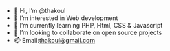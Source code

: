 - 👋 Hi, I’m @thakoul
- 👀 I’m interested in Web development
- 🌱 I’m currently learning PHP, Html, CSS & Javascript
- 💞️ I’m looking to collaborate on open source projects
- 📫 Email:thakoul@gmail.com

<!---
thakoul/thakoul is a ✨ special ✨ repository because its `README.md` (this file) appears on your GitHub profile.
You can click the Preview link to take a look at your changes.
--->

